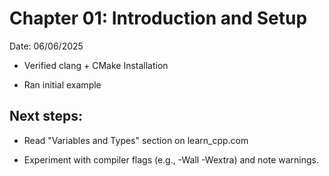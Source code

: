 # Chapter 01: Introduction and Setup

Date: 06/06/2025

- Verified clang + CMake Installation

- Ran initial example  


## Next steps:
 - Read "Variables and Types" section on learn_cpp.com  
 
 - Experiment with compiler flags (e.g., -Wall -Wextra) and note warnings.
